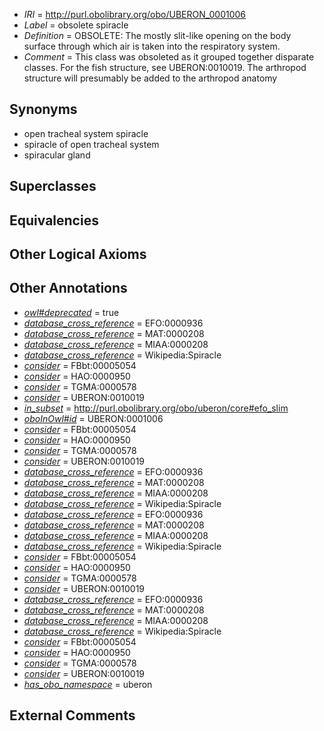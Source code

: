  * *IRI* = http://purl.obolibrary.org/obo/UBERON_0001006
 * *Label* = obsolete spiracle
 * *Definition* = OBSOLETE: The mostly slit-like opening on the body surface through which air is taken into the respiratory system.
 * *Comment* = This class was obsoleted as it grouped together disparate classes. For the fish structure, see UBERON:0010019. The arthropod structure will presumably be added to the arthropod anatomy

## Synonyms

 * open tracheal system spiracle
 * spiracle of open tracheal system
 * spiracular gland

## Superclasses


## Equivalencies


## Other Logical Axioms


## Other Annotations

 * *[owl#deprecated](../../ed/owl#deprecated.md)* = true
 * *[database_cross_reference](../../ef/oboInOwl#hasDbXref.md)* = EFO:0000936
 * *[database_cross_reference](../../ef/oboInOwl#hasDbXref.md)* = MAT:0000208
 * *[database_cross_reference](../../ef/oboInOwl#hasDbXref.md)* = MIAA:0000208
 * *[database_cross_reference](../../ef/oboInOwl#hasDbXref.md)* = Wikipedia:Spiracle
 * *[consider](../../er/oboInOwl#consider.md)* = FBbt:00005054
 * *[consider](../../er/oboInOwl#consider.md)* = HAO:0000950
 * *[consider](../../er/oboInOwl#consider.md)* = TGMA:0000578
 * *[consider](../../er/oboInOwl#consider.md)* = UBERON:0010019
 * *[in_subset](../../et/oboInOwl#inSubset.md)* = http://purl.obolibrary.org/obo/uberon/core#efo_slim
 * *[oboInOwl#id](../../id/oboInOwl#id.md)* = UBERON:0001006
 * *[consider](../../er/oboInOwl#consider.md)* = FBbt:00005054
 * *[consider](../../er/oboInOwl#consider.md)* = HAO:0000950
 * *[consider](../../er/oboInOwl#consider.md)* = TGMA:0000578
 * *[consider](../../er/oboInOwl#consider.md)* = UBERON:0010019
 * *[database_cross_reference](../../ef/oboInOwl#hasDbXref.md)* = EFO:0000936
 * *[database_cross_reference](../../ef/oboInOwl#hasDbXref.md)* = MAT:0000208
 * *[database_cross_reference](../../ef/oboInOwl#hasDbXref.md)* = MIAA:0000208
 * *[database_cross_reference](../../ef/oboInOwl#hasDbXref.md)* = Wikipedia:Spiracle
 * *[database_cross_reference](../../ef/oboInOwl#hasDbXref.md)* = EFO:0000936
 * *[database_cross_reference](../../ef/oboInOwl#hasDbXref.md)* = MAT:0000208
 * *[database_cross_reference](../../ef/oboInOwl#hasDbXref.md)* = MIAA:0000208
 * *[database_cross_reference](../../ef/oboInOwl#hasDbXref.md)* = Wikipedia:Spiracle
 * *[consider](../../er/oboInOwl#consider.md)* = FBbt:00005054
 * *[consider](../../er/oboInOwl#consider.md)* = HAO:0000950
 * *[consider](../../er/oboInOwl#consider.md)* = TGMA:0000578
 * *[consider](../../er/oboInOwl#consider.md)* = UBERON:0010019
 * *[database_cross_reference](../../ef/oboInOwl#hasDbXref.md)* = EFO:0000936
 * *[database_cross_reference](../../ef/oboInOwl#hasDbXref.md)* = MAT:0000208
 * *[database_cross_reference](../../ef/oboInOwl#hasDbXref.md)* = MIAA:0000208
 * *[database_cross_reference](../../ef/oboInOwl#hasDbXref.md)* = Wikipedia:Spiracle
 * *[consider](../../er/oboInOwl#consider.md)* = FBbt:00005054
 * *[consider](../../er/oboInOwl#consider.md)* = HAO:0000950
 * *[consider](../../er/oboInOwl#consider.md)* = TGMA:0000578
 * *[consider](../../er/oboInOwl#consider.md)* = UBERON:0010019
 * *[has_obo_namespace](../../ce/oboInOwl#hasOBONamespace.md)* = uberon

## External Comments

